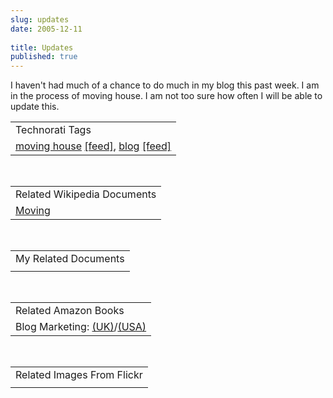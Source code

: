 ```yaml
---
slug: updates
date: 2005-12-11
 
title: Updates
published: true
---
```

I haven't had much of a chance to do much in my blog this past week.  I am in the process of moving house.  I am not too sure how often I will be able to update this.<p /><table class="TechnoratiHead TagHeader">
<tr><td>Technorati Tags</td></tr>
<tr class="Technorati"><td>
<a href="http://www.technorati.com/tag/moving%20house" class="Tag" rel="tag">moving house</a> <a href="http://feeds.technorati.com/feed/posts/tag/moving%20house" class="Tag">[feed]</a>, <a href="http://www.technorati.com/tag/blog" class="Tag" rel="tag">blog</a> <a href="http://feeds.technorati.com/feed/posts/tag/blog" class="Tag">[feed]</a>
</td></tr>
</table><br /><table class="TechnoratiHead TagHeader">
<tr><td>Related Wikipedia Documents</td></tr>
<tr class="Technorati"><td><a href="http://en.wikipedia.org/wiki/Moving" class="Tag" rel="tag">Moving</a></td></tr>
</table><br /><table class="TechnoratiHead TagHeader">
<tr><td>My Related Documents</td></tr>
<tr class="Technorati"><td></td></tr>
</table><br /><table class="TechnoratiHead TagHeader">
<tr><td>Related Amazon Books</td></tr>
<tr class="Technorati"><td>Blog Marketing: <a href="http://www.amazon.co.uk/exec/obidos/redirect?tag=cnetfra-21%26link_code=xm2%26camp=2025%26creative=165953%26path=http://www.amazon.co.uk/gp/redirect.html%253fASIN=0072262516%2526tag=cnetfra-21%2526lcode=xm2%2526cID=2025%2526ccmID=165953%2526location=/o/ASIN/0072262516%25253FSubscriptionId=0CM2PVF6VAHJQKW5G782" class="Tag" rel="tag">(UK)</a>/<a href="http://www.amazon.com/exec/obidos/redirect?tag=cnetfra-20%26link_code=xm2%26camp=2025%26creative=165953%26path=http://www.amazon.com/gp/redirect.html%253fASIN=0072262516%2526tag=cnetfra-20%2526lcode=xm2%2526cID=2025%2526ccmID=165953%2526location=/o/ASIN/0072262516%25253FSubscriptionId=0CM2PVF6VAHJQKW5G782" class="Tag" rel="tag">(USA)</a>
</td></tr>
</table><br /><table class="TechnoratiHead TagHeader">
<tr><td>Related Images From Flickr</td></tr>
<tr class="Technorati"><td></td></tr>
</table><div class="blogger-post-footer"><img class="posterous_download_image" src="https://blogger.googleusercontent.com/tracker/8109338-113430373625697468?l=www.kinlan.co.uk%2Findex.html" height="1" alt="" width="1" /></div>

